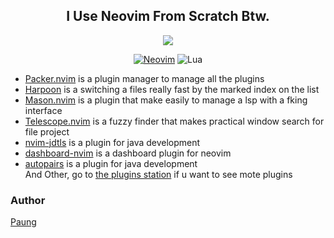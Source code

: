 <div align="center">

## I Use Neovim From Scratch Btw.

<img src="https://github.com/asfung/configuration/blob/main/image/nvim_btw.png?raw=true" />

[![Neovim](https://img.shields.io/badge/Neovim-57A143.svg?style=for-the-badge&logo=Neovim&logoColor=white)](https://neovim.io)
![Lua](https://img.shields.io/badge/lua-%232C2D72.svg?style=for-the-badge&logo=lua&logoColor=white)

</div>

- [Packer.nvim](https://github.com/wbthomason/packer.nvim) is a plugin manager to manage all the plugins
- [Harpoon](https://github.com/ThePrimeagen/harpoon) is a switching a files really fast by the marked index on the list
- [Mason.nvim](https://github.com/williamboman/mason.nvim) is a plugin that make easily to manage a lsp with a fking interface
- [Telescope.nvim](https://github.com/nvim-telescope/telescope.nvim) is a fuzzy finder that makes practical window search for file project 
- [nvim-jdtls](https://github.com/mfussenegger/nvim-jdtls) is a plugin for java development
- [dashboard-nvim](https://github.com/nvimdev/dashboard-nvim) is a dashboard plugin for neovim
- [autopairs](https://github.com/windwp/nvim-autopairs) is a plugin for java development\
And Other, go to [the plugins station](https://github.com/asfung/configuration/blob/main/nvim/lua/paung/plugins.lua) if u want to see mote plugins

### Author
[Paung](https://github.com/asfung)
